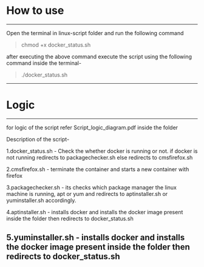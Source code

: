# How to use
------------------------------------------------------------------------------------------------------------------------------

Open the terminal in linux-script folder and run the following command 
>chmod +x docker_status.sh

after executing the above command execute the script using the following command inside the terminal-
>./docker_status.sh

--------------------------------------------------------------------------------------------------------------------------------

# Logic
--------------------------------------------------------------------------------------------------------------------------------
for logic of the script refer Script_logic_diagram.pdf inside the folder

Description of the script-

1.docker_status.sh - Check the whether docker is running or not. if docker is not running redirects to packagechecker.sh else redirects to cmsfirefox.sh

2.cmsfirefox.sh - terminate the container and starts a new container with firefox

3.packagechecker.sh - its checks which package manager the linux machine is running, apt or yum and redirects to aptinstaller.sh or yuminstaller.sh accordingly.

4.aptinstaller.sh - installs docker and installs the docker image present inside the folder then redirects to docker_status.sh

5.yuminstaller.sh - installs docker and installs the docker image present inside the folder then redirects to docker_status.sh
-----------------------------------------------------------------------------------------------------------